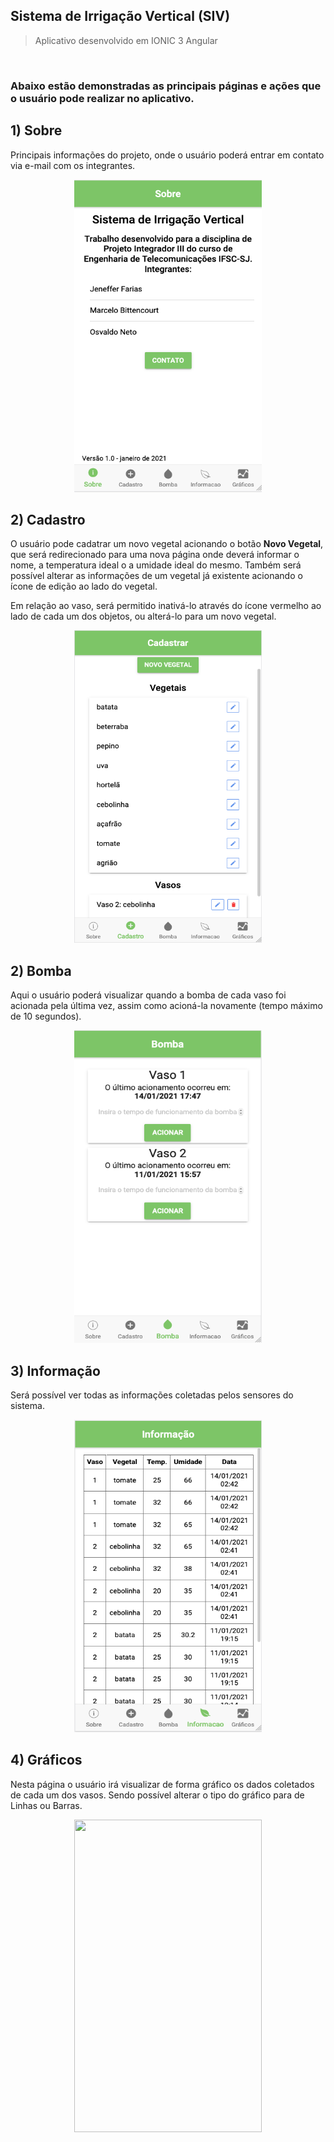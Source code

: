 ## Sistema de Irrigação Vertical (SIV)
> Aplicativo desenvolvido em IONIC 3 Angular

</br>

### Abaixo estão demonstradas as principais páginas e ações que o usuário pode realizar no aplicativo.


## 1) Sobre 

Principais informações do projeto, onde o usuário poderá entrar em contato via e-mail com os integrantes.

<p align="center">
      <img src="./img/sobre.png" width="300" height="500">
  </p>
  
## 2) Cadastro

O usuário pode cadatrar um novo vegetal acionando o botão **Novo Vegetal**, que será redirecionado para uma nova página onde deverá informar o nome, a temperatura ideal o a umidade ideal do mesmo. Também será possível alterar as informações de um vegetal já existente acionando o ícone de edição ao lado do vegetal.

Em relação ao vaso, será permitido inativá-lo através do ícone vermelho ao lado de cada um dos objetos, ou alterá-lo para um novo vegetal.

  <p align="center">
      <img src="./img/cadastro.png" width="300" height="500">
  </p>

## 2) Bomba

Aqui o usuário poderá visualizar quando a bomba de cada vaso foi acionada pela última vez, assim como acioná-la novamente (tempo máximo de 10 segundos).

  <p align="center">
      <img src="./img/bomba.png" width="300" height="500">
  </p>

## 3) Informação

Será possível ver todas as informações coletadas pelos sensores do sistema.
  
  <p align="center">
      <img src="./img/info.png" width="300" height="500">
  </p>
 
## 4) Gráficos

Nesta página o usuário irá visualizar de forma gráfico os dados coletados de cada um dos vasos. Sendo possível alterar o tipo do gráfico para de Linhas ou Barras.

  <p align="center">
      <img src="./img/gráfico.png" width="300" height="500">
  </p>




